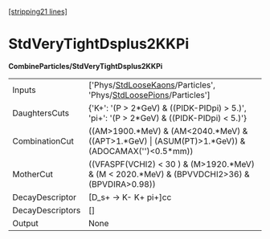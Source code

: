 [[stripping21 lines]](./stripping21-index)

# StdVeryTightDsplus2KKPi

**CombineParticles/StdVeryTightDsplus2KKPi**

|                  |                                                                                                                                                                  |
|------------------|------------------------------------------------------------------------------------------------------------------------------------------------------------------|
| Inputs           | ['Phys/[StdLooseKaons](./stripping21-commonparticles-stdloosekaons)/Particles', 'Phys/[StdLoosePions](./stripping21-commonparticles-stdloosepions)/Particles'] |
| DaughtersCuts    | {'K+': '(P \> 2\*GeV) & ((PIDK-PIDpi) \> 5.)', 'pi+': '(P \> 2\*GeV) & ((PIDK-PIDpi) \< 5.)'}                                                                    |
| CombinationCut   | ((AM\>1900.\*MeV) & (AM\<2040.\*MeV) & ((APT\>1.\*GeV) \| (ASUM(PT)\>1.\*GeV)) & (ADOCAMAX('')\<0.5\*mm))                                                        |
| MotherCut        | ((VFASPF(VCHI2) \< 30 ) & (M\>1920.\*MeV) & (M \< 2020.\*MeV) & (BPVVDCHI2\>36) & (BPVDIRA\>0.98))                                                               |
| DecayDescriptor  | [D_s+ -\> K- K+ pi+]cc                                                                                                                                         |
| DecayDescriptors | []                                                                                                                                                             |
| Output           | None                                                                                                                                                             |
